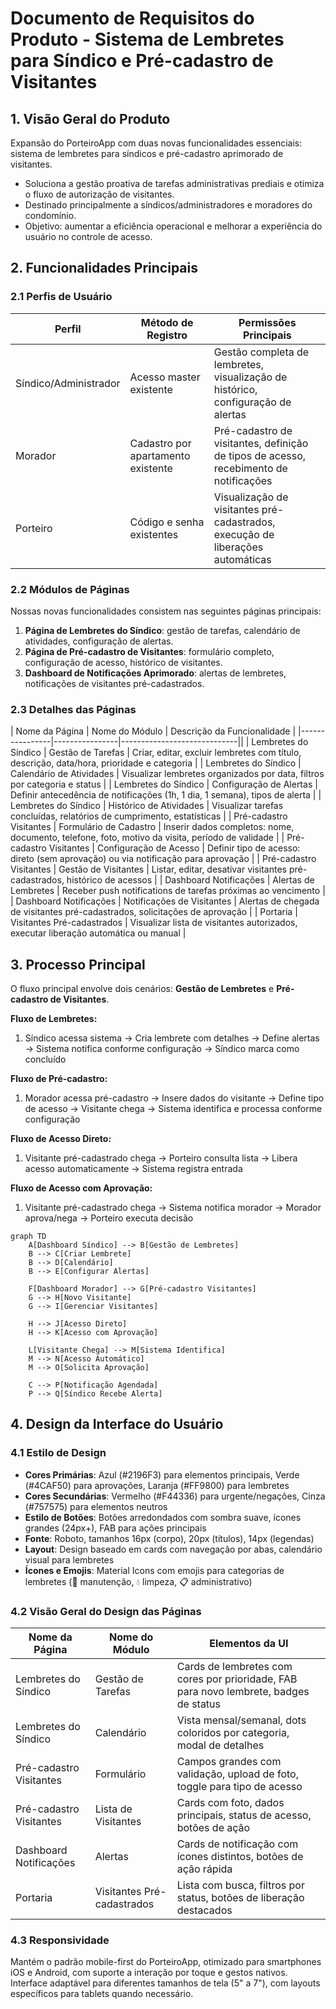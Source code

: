 # Documento de Requisitos do Produto - Sistema de Lembretes para Síndico e Pré-cadastro de Visitantes

## 1. Visão Geral do Produto
Expansão do PorteiroApp com duas novas funcionalidades essenciais: sistema de lembretes para síndicos e pré-cadastro aprimorado de visitantes.
- Soluciona a gestão proativa de tarefas administrativas prediais e otimiza o fluxo de autorização de visitantes.
- Destinado principalmente a síndicos/administradores e moradores do condomínio.
- Objetivo: aumentar a eficiência operacional e melhorar a experiência do usuário no controle de acesso.

## 2. Funcionalidades Principais

### 2.1 Perfis de Usuário
| Perfil | Método de Registro | Permissões Principais |
|--------|-------------------|----------------------|
| Síndico/Administrador | Acesso master existente | Gestão completa de lembretes, visualização de histórico, configuração de alertas |
| Morador | Cadastro por apartamento existente | Pré-cadastro de visitantes, definição de tipos de acesso, recebimento de notificações |
| Porteiro | Código e senha existentes | Visualização de visitantes pré-cadastrados, execução de liberações automáticas |

### 2.2 Módulos de Páginas
Nossas novas funcionalidades consistem nas seguintes páginas principais:
1. **Página de Lembretes do Síndico**: gestão de tarefas, calendário de atividades, configuração de alertas.
2. **Página de Pré-cadastro de Visitantes**: formulário completo, configuração de acesso, histórico de visitantes.
3. **Dashboard de Notificações Aprimorado**: alertas de lembretes, notificações de visitantes pré-cadastrados.

### 2.3 Detalhes das Páginas
| Nome da Página | Nome do Módulo | Descrição da Funcionalidade |
|----------------|----------------|-----------------------------||
| Lembretes do Síndico | Gestão de Tarefas | Criar, editar, excluir lembretes com título, descrição, data/hora, prioridade e categoria |
| Lembretes do Síndico | Calendário de Atividades | Visualizar lembretes organizados por data, filtros por categoria e status |
| Lembretes do Síndico | Configuração de Alertas | Definir antecedência de notificações (1h, 1 dia, 1 semana), tipos de alerta |
| Lembretes do Síndico | Histórico de Atividades | Visualizar tarefas concluídas, relatórios de cumprimento, estatísticas |
| Pré-cadastro Visitantes | Formulário de Cadastro | Inserir dados completos: nome, documento, telefone, foto, motivo da visita, período de validade |
| Pré-cadastro Visitantes | Configuração de Acesso | Definir tipo de acesso: direto (sem aprovação) ou via notificação para aprovação |
| Pré-cadastro Visitantes | Gestão de Visitantes | Listar, editar, desativar visitantes pré-cadastrados, histórico de acessos |
| Dashboard Notificações | Alertas de Lembretes | Receber push notifications de tarefas próximas ao vencimento |
| Dashboard Notificações | Notificações de Visitantes | Alertas de chegada de visitantes pré-cadastrados, solicitações de aprovação |
| Portaria | Visitantes Pré-cadastrados | Visualizar lista de visitantes autorizados, executar liberação automática ou manual |

## 3. Processo Principal
O fluxo principal envolve dois cenários: **Gestão de Lembretes** e **Pré-cadastro de Visitantes**.

**Fluxo de Lembretes:**
1. Síndico acessa sistema → Cria lembrete com detalhes → Define alertas → Sistema notifica conforme configuração → Síndico marca como concluído

**Fluxo de Pré-cadastro:**
1. Morador acessa pré-cadastro → Insere dados do visitante → Define tipo de acesso → Visitante chega → Sistema identifica e processa conforme configuração

**Fluxo de Acesso Direto:**
1. Visitante pré-cadastrado chega → Porteiro consulta lista → Libera acesso automaticamente → Sistema registra entrada

**Fluxo de Acesso com Aprovação:**
1. Visitante pré-cadastrado chega → Sistema notifica morador → Morador aprova/nega → Porteiro executa decisão

```mermaid
graph TD
    A[Dashboard Síndico] --> B[Gestão de Lembretes]
    B --> C[Criar Lembrete]
    B --> D[Calendário]
    B --> E[Configurar Alertas]
    
    F[Dashboard Morador] --> G[Pré-cadastro Visitantes]
    G --> H[Novo Visitante]
    G --> I[Gerenciar Visitantes]
    
    H --> J[Acesso Direto]
    H --> K[Acesso com Aprovação]
    
    L[Visitante Chega] --> M[Sistema Identifica]
    M --> N[Acesso Automático]
    M --> O[Solicita Aprovação]
    
    C --> P[Notificação Agendada]
    P --> Q[Síndico Recebe Alerta]
```

## 4. Design da Interface do Usuário
### 4.1 Estilo de Design
- **Cores Primárias**: Azul (#2196F3) para elementos principais, Verde (#4CAF50) para aprovações, Laranja (#FF9800) para lembretes
- **Cores Secundárias**: Vermelho (#F44336) para urgente/negações, Cinza (#757575) para elementos neutros
- **Estilo de Botões**: Botões arredondados com sombra suave, ícones grandes (24px+), FAB para ações principais
- **Fonte**: Roboto, tamanhos 16px (corpo), 20px (títulos), 14px (legendas)
- **Layout**: Design baseado em cards com navegação por abas, calendário visual para lembretes
- **Ícones e Emojis**: Material Icons com emojis para categorias de lembretes (🔧 manutenção, 💧 limpeza, 📋 administrativo)

### 4.2 Visão Geral do Design das Páginas
| Nome da Página | Nome do Módulo | Elementos da UI |
|----------------|----------------|-----------------|
| Lembretes do Síndico | Gestão de Tarefas | Cards de lembretes com cores por prioridade, FAB para novo lembrete, badges de status |
| Lembretes do Síndico | Calendário | Vista mensal/semanal, dots coloridos por categoria, modal de detalhes |
| Pré-cadastro Visitantes | Formulário | Campos grandes com validação, upload de foto, toggle para tipo de acesso |
| Pré-cadastro Visitantes | Lista de Visitantes | Cards com foto, dados principais, status de acesso, botões de ação |
| Dashboard Notificações | Alertas | Cards de notificação com ícones distintos, botões de ação rápida |
| Portaria | Visitantes Pré-cadastrados | Lista com busca, filtros por status, botões de liberação destacados |

### 4.3 Responsividade
Mantém o padrão mobile-first do PorteiroApp, otimizado para smartphones iOS e Android, com suporte a interação por toque e gestos nativos. Interface adaptável para diferentes tamanhos de tela (5" a 7"), com layouts específicos para tablets quando necessário.